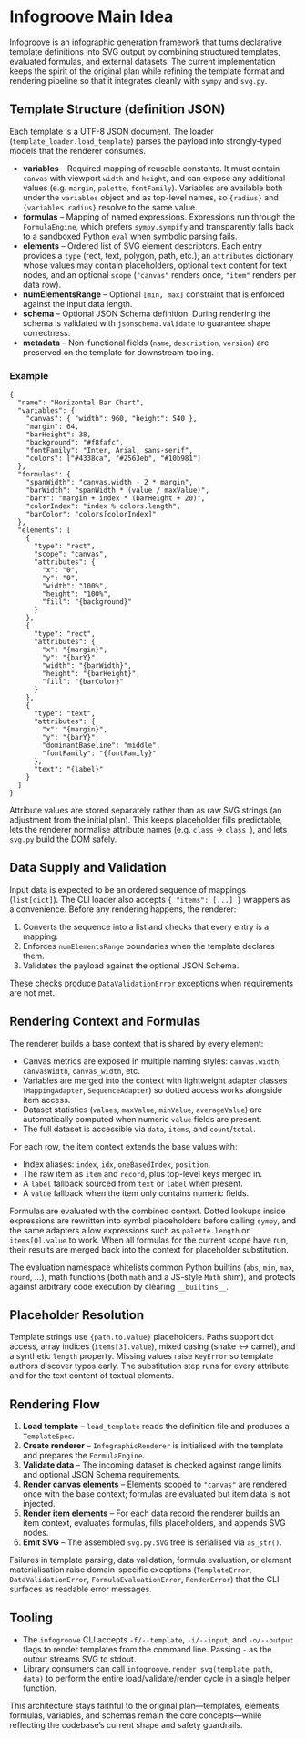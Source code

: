 # Infogroove Main Idea

Infogroove is an infographic generation framework that turns declarative template
definitions into SVG output by combining structured templates, evaluated formulas,
and external datasets. The current implementation keeps the spirit of the
original plan while refining the template format and rendering pipeline so that
it integrates cleanly with `sympy` and `svg.py`.

## Template Structure (definition JSON)

Each template is a UTF-8 JSON document. The loader (`template_loader.load_template`)
parses the payload into strongly-typed models that the renderer consumes.

- **variables** – Required mapping of reusable constants. It must contain
  `canvas` with viewport `width` and `height`, and can expose any additional
  values (e.g. `margin`, `palette`, `fontFamily`). Variables are available both
  under the `variables` object and as top-level names, so `{radius}` and
  `{variables.radius}` resolve to the same value.
- **formulas** – Mapping of named expressions. Expressions run through the
  `FormulaEngine`, which prefers `sympy.sympify` and transparently falls back to
  a sandboxed Python `eval` when symbolic parsing fails.
- **elements** – Ordered list of SVG element descriptors. Each entry provides a
  `type` (rect, text, polygon, path, etc.), an `attributes` dictionary whose
  values may contain placeholders, optional `text` content for text nodes, and
  an optional `scope` (`"canvas"` renders once, `"item"` renders per data row).
- **numElementsRange** – Optional `[min, max]` constraint that is enforced
  against the input data length.
- **schema** – Optional JSON Schema definition. During rendering the schema is
  validated with `jsonschema.validate` to guarantee shape correctness.
- **metadata** – Non-functional fields (`name`, `description`, `version`) are
  preserved on the template for downstream tooling.

### Example

```jsonc
{
  "name": "Horizontal Bar Chart",
  "variables": {
    "canvas": { "width": 960, "height": 540 },
    "margin": 64,
    "barHeight": 38,
    "background": "#f8fafc",
    "fontFamily": "Inter, Arial, sans-serif",
    "colors": ["#4338ca", "#2563eb", "#10b981"]
  },
  "formulas": {
    "spanWidth": "canvas.width - 2 * margin",
    "barWidth": "spanWidth * (value / maxValue)",
    "barY": "margin + index * (barHeight + 20)",
    "colorIndex": "index % colors.length",
    "barColor": "colors[colorIndex]"
  },
  "elements": [
    {
      "type": "rect",
      "scope": "canvas",
      "attributes": {
        "x": "0",
        "y": "0",
        "width": "100%",
        "height": "100%",
        "fill": "{background}"
      }
    },
    {
      "type": "rect",
      "attributes": {
        "x": "{margin}",
        "y": "{barY}",
        "width": "{barWidth}",
        "height": "{barHeight}",
        "fill": "{barColor}"
      }
    },
    {
      "type": "text",
      "attributes": {
        "x": "{margin}",
        "y": "{barY}",
        "dominantBaseline": "middle",
        "fontFamily": "{fontFamily}"
      },
      "text": "{label}"
    }
  ]
}
```

Attribute values are stored separately rather than as raw SVG strings (an
adjustment from the initial plan). This keeps placeholder fills predictable,
lets the renderer normalise attribute names (e.g. `class` → `class_`), and lets
`svg.py` build the DOM safely.

## Data Supply and Validation

Input data is expected to be an ordered sequence of mappings (`list[dict]`).
The CLI loader also accepts `{ "items": [...] }` wrappers as a convenience.
Before any rendering happens, the renderer:

1. Converts the sequence into a list and checks that every entry is a mapping.
2. Enforces `numElementsRange` boundaries when the template declares them.
3. Validates the payload against the optional JSON Schema.

These checks produce `DataValidationError` exceptions when requirements are not
met.

## Rendering Context and Formulas

The renderer builds a base context that is shared by every element:

- Canvas metrics are exposed in multiple naming styles:
  `canvas.width`, `canvasWidth`, `canvas_width`, etc.
- Variables are merged into the context with lightweight adapter classes
  (`MappingAdapter`, `SequenceAdapter`) so dotted access works alongside item
  access.
- Dataset statistics (`values`, `maxValue`, `minValue`, `averageValue`) are
  automatically computed when numeric `value` fields are present.
- The full dataset is accessible via `data`, `items`, and `count`/`total`.

For each row, the item context extends the base values with:

- Index aliases: `index`, `idx`, `oneBasedIndex`, `position`.
- The raw item as `item` and `record`, plus top-level keys merged in.
- A `label` fallback sourced from `text` or `label` when present.
- A `value` fallback when the item only contains numeric fields.

Formulas are evaluated with the combined context. Dotted lookups inside
expressions are rewritten into symbol placeholders before calling `sympy`, and
the same adapters allow expressions such as `palette.length` or
`items[0].value` to work. When all formulas for the current scope have run,
their results are merged back into the context for placeholder substitution.

The evaluation namespace whitelists common Python builtins (`abs`, `min`,
`max`, `round`, …), math functions (both `math` and a JS-style `Math` shim),
and protects against arbitrary code execution by clearing `__builtins__`.

## Placeholder Resolution

Template strings use `{path.to.value}` placeholders. Paths support dot access,
array indices (`items[3].value`), mixed casing (snake ↔ camel), and a synthetic
`length` property. Missing values raise `KeyError` so template authors discover
typos early. The substitution step runs for every attribute and for the text
content of textual elements.

## Rendering Flow

1. **Load template** – `load_template` reads the definition file and produces a
   `TemplateSpec`.
2. **Create renderer** – `InfographicRenderer` is initialised with the template
   and prepares the `FormulaEngine`.
3. **Validate data** – The incoming dataset is checked against range limits and
   optional JSON Schema requirements.
4. **Render canvas elements** – Elements scoped to `"canvas"` are rendered once
   with the base context; formulas are evaluated but item data is not injected.
5. **Render item elements** – For each data record the renderer builds an item
   context, evaluates formulas, fills placeholders, and appends SVG nodes.
6. **Emit SVG** – The assembled `svg.py.SVG` tree is serialised via `as_str()`.

Failures in template parsing, data validation, formula evaluation, or element
materialisation raise domain-specific exceptions (`TemplateError`,
`DataValidationError`, `FormulaEvaluationError`, `RenderError`) that the CLI
surfaces as readable error messages.

## Tooling

- The `infogroove` CLI accepts `-f/--template`, `-i/--input`, and `-o/--output`
  flags to render templates from the command line. Passing `-` as the output
  streams SVG to stdout.
- Library consumers can call `infogroove.render_svg(template_path, data)` to
  perform the entire load/validate/render cycle in a single helper function.

This architecture stays faithful to the original plan—templates, elements,
formulas, variables, and schemas remain the core concepts—while reflecting the
codebase’s current shape and safety guardrails.
